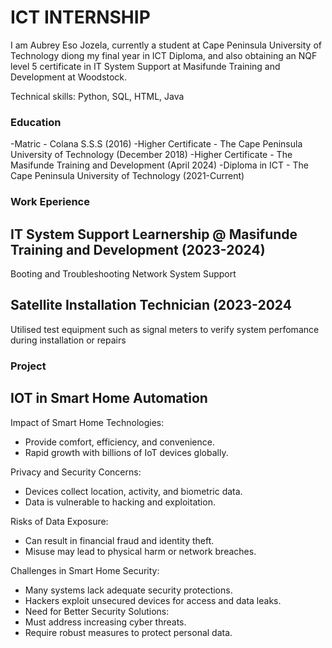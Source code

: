 # ICT INTERNSHIP
I am Aubrey Eso Jozela, currently a student at Cape Peninsula University of Technology diong my final year in ICT Diploma, and also obtaining an NQF level 5 certificate in IT System Support at Masifunde Training and Development at Woodstock.

Technical skills: Python, SQL, HTML, Java

### Education
-Matric - Colana S.S.S (2016)
-Higher Certificate - The Cape Peninsula University of Technology (December 2018)
-Higher Certificate - The Masifunde Training and Development (April 2024)
-Diploma in ICT - The Cape Peninsula University of Technology (2021-Current)

### Work Eperience
## IT System Support Learnership @ Masifunde Training and Development (2023-2024)
Booting and Troubleshooting Network
System Support
## Satellite Installation Technician (2023-2024
Utilised test equipment such as signal meters to verify system perfomance during installation or repairs
### Project
## IOT in Smart Home Automation
Impact of Smart Home Technologies:  
  - Provide comfort, efficiency, and convenience.  
  - Rapid growth with billions of IoT devices globally.

Privacy and Security Concerns:  
  - Devices collect location, activity, and biometric data.  
  - Data is vulnerable to hacking and exploitation.

Risks of Data Exposure:  
  - Can result in financial fraud and identity theft.  
  - Misuse may lead to physical harm or network breaches.

Challenges in Smart Home Security:  
  - Many systems lack adequate security protections.  
  - Hackers exploit unsecured devices for access and data leaks.
  - Need for Better Security Solutions:  
  - Must address increasing cyber threats.  
  - Require robust measures to protect personal data.




